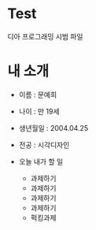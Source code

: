 # Test
디아 프로그래밍 시범 파일

# 내 소개
- 이름 : 문예희
- 나이 : 만 19세
- 생년월일 : 2004.04.25
- 전공 : 시각디자인

- 오늘 내가 할 일
  - 과제하기
  - 과제하기
  - 과제하기
  - 과제하기
  - 퍽킹과제
